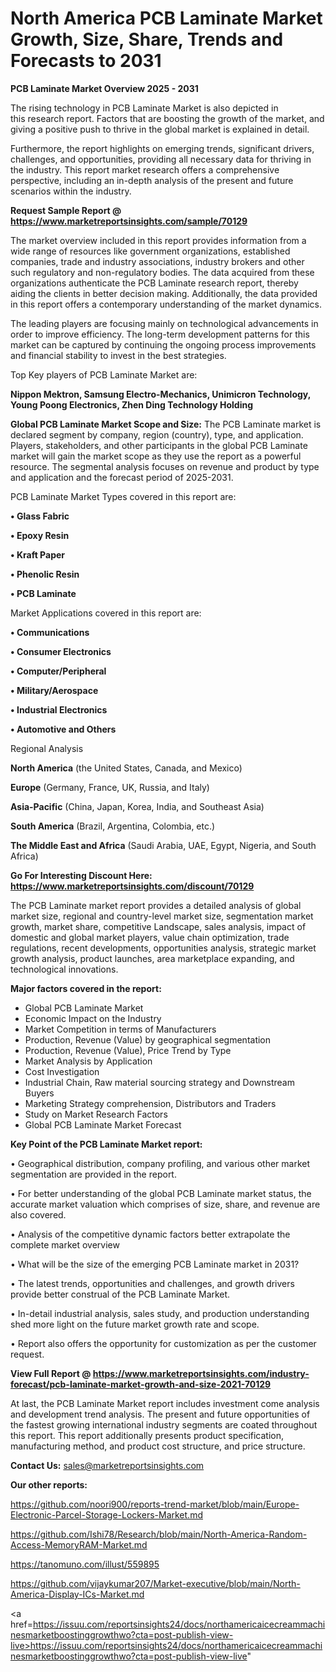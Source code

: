 # North America PCB Laminate Market Growth, Size, Share, Trends and Forecasts to 2031

<Strong> PCB Laminate Market Overview 2025 - 2031</strong>

The rising technology in PCB Laminate Market is also depicted in this research report. Factors that are boosting the growth of the market, and giving a positive push to thrive in the global market is explained in detail.

Furthermore, the report highlights on emerging trends, significant drivers, challenges, and opportunities, providing all necessary data for thriving in the industry. This report market research offers a comprehensive perspective, including an in-depth analysis of the present and future scenarios within the industry.

<strong>Request Sample Report @ <a href=https://www.marketreportsinsights.com/sample/70129>https://www.marketreportsinsights.com/sample/70129</a></strong>

The market overview included in this report provides information from a wide range of resources like government organizations, established companies, trade and industry associations, industry brokers and other such regulatory and non-regulatory bodies. The data acquired from these organizations authenticate the PCB Laminate research report, thereby aiding the clients in better decision making. Additionally, the data provided in this report offers a contemporary understanding of the market dynamics.

The leading players are focusing mainly on technological advancements in order to improve efficiency. The long-term development patterns for this market can be captured by continuing the ongoing process improvements and financial stability to invest in the best strategies.

Top Key players of PCB Laminate Market are:

<strong>Nippon Mektron, Samsung Electro-Mechanics, Unimicron Technology, Young Poong Electronics, Zhen Ding Technology Holding</strong>

<strong><b>Global PCB Laminate Market Scope and Size:</b></strong>
The PCB Laminate market is declared segment by company, region (country), type, and application. Players, stakeholders, and other participants in the global PCB Laminate market will gain the market scope as they use the report as a powerful resource. The segmental analysis focuses on revenue and product by type and application and the forecast period of 2025-2031.

PCB Laminate Market Types covered in this report are:

<strong>• Glass Fabric

• Epoxy Resin

• Kraft Paper

• Phenolic Resin

• PCB Laminate</strong>

Market Applications covered in this report are:

<strong>• Communications

• Consumer Electronics

• Computer/Peripheral

• Military/Aerospace

• Industrial Electronics

• Automotive and Others</strong> 

Regional Analysis

<strong>North America</strong> (the United States, Canada, and Mexico)

<strong>Europe</strong> (Germany, France, UK, Russia, and Italy)

<strong>Asia-Pacific</strong> (China, Japan, Korea, India, and Southeast Asia)

<strong>South America</strong> (Brazil, Argentina, Colombia, etc.)

<strong>The Middle East and Africa</strong> (Saudi Arabia, UAE, Egypt, Nigeria, and South Africa)

<strong>Go For Interesting Discount Here: <a href=https://www.marketreportsinsights.com/discount/70129>https://www.marketreportsinsights.com/discount/70129</a></strong>

The PCB Laminate market report provides a detailed analysis of global market size, regional and country-level market size, segmentation market growth, market share, competitive Landscape, sales analysis, impact of domestic and global market players, value chain optimization, trade regulations, recent developments, opportunities analysis, strategic market growth analysis, product launches, area marketplace expanding, and technological innovations.

<strong><b>Major factors covered in the report:</b></strong>
<ul>
  <li>Global PCB Laminate Market </li>
  <li>Economic Impact on the Industry</li>
  <li>Market Competition in terms of Manufacturers</li>
  <li>Production, Revenue (Value) by geographical segmentation</li>
  <li>Production, Revenue (Value), Price Trend by Type</li>
  <li>Market Analysis by Application</li>
  <li>Cost Investigation</li>
  <li>Industrial Chain, Raw material sourcing strategy and Downstream Buyers</li>
  <li>Marketing Strategy comprehension, Distributors and Traders</li>
  <li>Study on Market Research Factors</li>
  <li>Global PCB Laminate Market Forecast</li>
</ul>

<strong><b>Key Point of the PCB Laminate Market report:</b></strong>

• Geographical distribution, company profiling, and various other market segmentation are provided in the report.

• For better understanding of the global PCB Laminate market status, the accurate market valuation which comprises of size, share, and revenue are also covered.

• Analysis of the competitive dynamic factors better extrapolate the complete market overview

• What will be the size of the emerging PCB Laminate market in 2031?

• The latest trends, opportunities and challenges, and growth drivers provide better construal of the PCB Laminate Market.

• In-detail industrial analysis, sales study, and production understanding shed more light on the future market growth rate and scope.

• Report also offers the opportunity for customization as per the customer request.

<strong><b>View Full Report @ <a href=https://www.marketreportsinsights.com/industry-forecast/pcb-laminate-market-growth-and-size-2021-70129>https://www.marketreportsinsights.com/industry-forecast/pcb-laminate-market-growth-and-size-2021-70129</a></b></strong>


At last, the PCB Laminate Market report includes investment come analysis and development trend analysis. The present and future opportunities of the fastest growing international industry segments are coated throughout this report. This report additionally presents product specification, manufacturing method, and product cost structure, and price structure.

<strong>Contact Us:</strong>
sales@marketreportsinsights.com

<strong>Our other reports:</strong>

<a href=https://github.com/noori900/reports-trend-market/blob/main/Europe-Electronic-Parcel-Storage-Lockers-Market.md>https://github.com/noori900/reports-trend-market/blob/main/Europe-Electronic-Parcel-Storage-Lockers-Market.md</a>

<a href=https://github.com/Ishi78/Research/blob/main/North-America-Random-Access-MemoryRAM-Market.md>https://github.com/Ishi78/Research/blob/main/North-America-Random-Access-MemoryRAM-Market.md</a>

<a href=https://tanomuno.com/illust/559895>https://tanomuno.com/illust/559895</a>

<a href=https://github.com/vijaykumar207/Market-executive/blob/main/North-America-Display-ICs-Market.md>https://github.com/vijaykumar207/Market-executive/blob/main/North-America-Display-ICs-Market.md</a>

<a href=https://issuu.com/reportsinsights24/docs/northamericaicecreammachinesmarketboostinggrowthwo?cta=post-publish-view-live>https://issuu.com/reportsinsights24/docs/northamericaicecreammachinesmarketboostinggrowthwo?cta=post-publish-view-live</a>"
